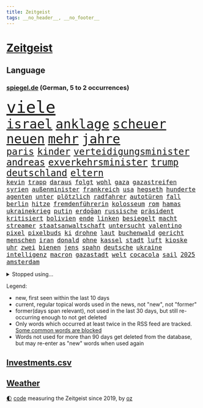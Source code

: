 ```yaml
---
title: Zeitgeist
tags: __no_header__, __no_footer__
---
```


# [Zeitgeist](https://oliz.io/zeitgeist/)

## Language

<h3><a href="https://www.spiegel.de" target="_blank">spiegel.de</a> (German, 5 to 2 occurrences)</h3>
<p style="font-family:monospace">
<span style="font-size:32pt"><a href="news_links.html#viele" class="current">viele</a></span>
<br>
<span style="font-size:25pt"><a href="news_links.html#israel" class="current">israel</a></span>
<span style="font-size:25pt"><a href="news_links.html#anklage" class="current">anklage</a></span>
<span style="font-size:25pt"><a href="news_links.html#scheuer" class="current">scheuer</a></span>
<span style="font-size:25pt"><a href="news_links.html#neuen" class="current">neuen</a></span>
<span style="font-size:25pt"><a href="news_links.html#mehr" class="current">mehr</a></span>
<span style="font-size:25pt"><a href="news_links.html#jahre" class="current">jahre</a></span>
<br>
<span style="font-size:18pt"><a href="news_links.html#paris" class="current">paris</a></span>
<span style="font-size:18pt"><a href="news_links.html#kinder" class="current">kinder</a></span>
<span style="font-size:18pt"><a href="news_links.html#verteidigungsminister" class="current">verteidigungsminister</a></span>
<span style="font-size:18pt"><a href="news_links.html#andreas" class="current">andreas</a></span>
<span style="font-size:18pt"><a href="news_links.html#exverkehrsminister" class="new">exverkehrsminister</a></span>
<span style="font-size:18pt"><a href="news_links.html#trump" class="current">trump</a></span>
<span style="font-size:18pt"><a href="news_links.html#deutschland" class="current">deutschland</a></span>
<span style="font-size:18pt"><a href="news_links.html#eltern" class="current">eltern</a></span>
<br>
<span style="font-size:12pt"><a href="news_links.html#kevin" class="current">kevin</a></span>
<span style="font-size:12pt"><a href="news_links.html#trapp" class="new">trapp</a></span>
<span style="font-size:12pt"><a href="news_links.html#daraus" class="current">daraus</a></span>
<span style="font-size:12pt"><a href="news_links.html#folgt" class="current">folgt</a></span>
<span style="font-size:12pt"><a href="news_links.html#wohl" class="current">wohl</a></span>
<span style="font-size:12pt"><a href="news_links.html#gaza" class="current">gaza</a></span>
<span style="font-size:12pt"><a href="news_links.html#gazastreifen" class="current">gazastreifen</a></span>
<span style="font-size:12pt"><a href="news_links.html#syrien" class="current">syrien</a></span>
<span style="font-size:12pt"><a href="news_links.html#außenminister" class="current">außenminister</a></span>
<span style="font-size:12pt"><a href="news_links.html#frankreich" class="current">frankreich</a></span>
<span style="font-size:12pt"><a href="news_links.html#usa" class="current">usa</a></span>
<span style="font-size:12pt"><a href="news_links.html#hegseth" class="current">hegseth</a></span>
<span style="font-size:12pt"><a href="news_links.html#hunderte" class="current">hunderte</a></span>
<span style="font-size:12pt"><a href="news_links.html#agenten" class="current">agenten</a></span>
<span style="font-size:12pt"><a href="news_links.html#unter" class="current">unter</a></span>
<span style="font-size:12pt"><a href="news_links.html#plötzlich" class="current">plötzlich</a></span>
<span style="font-size:12pt"><a href="news_links.html#radfahrer" class="current">radfahrer</a></span>
<span style="font-size:12pt"><a href="news_links.html#autotüren" class="new">autotüren</a></span>
<span style="font-size:12pt"><a href="news_links.html#fall" class="current">fall</a></span>
<span style="font-size:12pt"><a href="news_links.html#berlin" class="current">berlin</a></span>
<span style="font-size:12pt"><a href="news_links.html#hitze" class="current">hitze</a></span>
<span style="font-size:12pt"><a href="news_links.html#fremdenführerin" class="new">fremdenführerin</a></span>
<span style="font-size:12pt"><a href="news_links.html#kolosseum" class="new">kolosseum</a></span>
<span style="font-size:12pt"><a href="news_links.html#rom" class="current">rom</a></span>
<span style="font-size:12pt"><a href="news_links.html#hamas" class="current">hamas</a></span>
<span style="font-size:12pt"><a href="news_links.html#ukrainekrieg" class="current">ukrainekrieg</a></span>
<span style="font-size:12pt"><a href="news_links.html#putin" class="current">putin</a></span>
<span style="font-size:12pt"><a href="news_links.html#erdoğan" class="current">erdoğan</a></span>
<span style="font-size:12pt"><a href="news_links.html#russische" class="current">russische</a></span>
<span style="font-size:12pt"><a href="news_links.html#präsident" class="current">präsident</a></span>
<span style="font-size:12pt"><a href="news_links.html#kritisiert" class="current">kritisiert</a></span>
<span style="font-size:12pt"><a href="news_links.html#bolivien" class="new">bolivien</a></span>
<span style="font-size:12pt"><a href="news_links.html#ende" class="current">ende</a></span>
<span style="font-size:12pt"><a href="news_links.html#linken" class="current">linken</a></span>
<span style="font-size:12pt"><a href="news_links.html#besiegelt" class="new">besiegelt</a></span>
<span style="font-size:12pt"><a href="news_links.html#macht" class="current">macht</a></span>
<span style="font-size:12pt"><a href="news_links.html#streamer" class="current">streamer</a></span>
<span style="font-size:12pt"><a href="news_links.html#staatsanwaltschaft" class="current">staatsanwaltschaft</a></span>
<span style="font-size:12pt"><a href="news_links.html#untersucht" class="current">untersucht</a></span>
<span style="font-size:12pt"><a href="news_links.html#valentino" class="new">valentino</a></span>
<span style="font-size:12pt"><a href="news_links.html#pixel" class="new">pixel</a></span>
<span style="font-size:12pt"><a href="news_links.html#pixelbuds" class="new">pixelbuds</a></span>
<span style="font-size:12pt"><a href="news_links.html#ki" class="current">ki</a></span>
<span style="font-size:12pt"><a href="news_links.html#drohne" class="new">drohne</a></span>
<span style="font-size:12pt"><a href="news_links.html#laut" class="current">laut</a></span>
<span style="font-size:12pt"><a href="news_links.html#buchenwald" class="new">buchenwald</a></span>
<span style="font-size:12pt"><a href="news_links.html#gericht" class="current">gericht</a></span>
<span style="font-size:12pt"><a href="news_links.html#menschen" class="current">menschen</a></span>
<span style="font-size:12pt"><a href="news_links.html#iran" class="current">iran</a></span>
<span style="font-size:12pt"><a href="news_links.html#donald" class="current">donald</a></span>
<span style="font-size:12pt"><a href="news_links.html#ohne" class="current">ohne</a></span>
<span style="font-size:12pt"><a href="news_links.html#kassel" class="current">kassel</a></span>
<span style="font-size:12pt"><a href="news_links.html#stadt" class="current">stadt</a></span>
<span style="font-size:12pt"><a href="news_links.html#luft" class="current">luft</a></span>
<span style="font-size:12pt"><a href="news_links.html#kioske" class="new">kioske</a></span>
<span style="font-size:12pt"><a href="news_links.html#uhr" class="current">uhr</a></span>
<span style="font-size:12pt"><a href="news_links.html#zwei" class="current">zwei</a></span>
<span style="font-size:12pt"><a href="news_links.html#bienen" class="current">bienen</a></span>
<span style="font-size:12pt"><a href="news_links.html#jens" class="current">jens</a></span>
<span style="font-size:12pt"><a href="news_links.html#spahn" class="current">spahn</a></span>
<span style="font-size:12pt"><a href="news_links.html#deutsche" class="current">deutsche</a></span>
<span style="font-size:12pt"><a href="news_links.html#ukraine" class="current">ukraine</a></span>
<span style="font-size:12pt"><a href="news_links.html#intelligenz" class="current">intelligenz</a></span>
<span style="font-size:12pt"><a href="news_links.html#macron" class="current">macron</a></span>
<span style="font-size:12pt"><a href="news_links.html#gazastadt" class="current">gazastadt</a></span>
<span style="font-size:12pt"><a href="news_links.html#welt" class="current">welt</a></span>
<span style="font-size:12pt"><a href="news_links.html#cocacola" class="current">cocacola</a></span>
<span style="font-size:12pt"><a href="news_links.html#sail" class="new">sail</a></span>
<span style="font-size:12pt"><a href="news_links.html#2025" class="current">2025</a></span>
<span style="font-size:12pt"><a href="news_links.html#amsterdam" class="current">amsterdam</a></span>
</p>
<details>
<summary>Stopped using...</summary>
<p class="former" style="font-size:12pt">
elfmeter(1764) lebensmittel(1764) anderer(1763) geliefert(1763) alternativen(1762) unternehmer(1762) chinesischen(1761) londoner(1760) großes(1759) neuseeland(1759) parteichef(1759) trauer(1759) hinaus(1758) leer(1758) leverkusen(1758) november(1758) rest(1758) schatten(1758) wirkung(1758) länge(1757) arsenal(1756) ausschreitungen(1756) gegangen(1756) generalsekretär(1756) hört(1756) klagen(1756) unabhängige(1756) vergewaltigt(1755) berlins(1754) bücher(1754) erzielt(1754) verteidigungsministerium(1754) islamischen(1753) kündigte(1753) regt(1753) sturm(1753) zurzeit(1753) österreichische(1753) 24(1752) dementiert(1752) volkswagen(1752) befreien(1751) debakel(1751) tests(1751) franziskus(1750) leichen(1750) nummer(1750) san(1750) spanischen(1750) versuchte(1750) vorsprung(1750) zeichnet(1750) bloß(1749) glücklich(1749) üben(1749) gaben(1748) wohnhaus(1748) erinnern(1747) geschossen(1747) gesetze(1747) kämpfer(1747) schuss(1747) absage(1746) herr(1746) jüngere(1746) schwierige(1745) großbritanniens(1744) begriff(1743) enden(1742) olympische(1742) polnische(1741) starker(1740) letztes(1739) betrifft(1738) gesehen(1738) kooperation(1738) großem(1735) offenbart(1734) trug(1734) münster(1730) dauert(1723) koalitionspartner(1720) gruppen(1718) olympia(1718) identität(1716) lehrkräfte(1710) kontert(1708) entspannt(1704) rakete(1699) hitler(1698) rache(1696) sachen(1678) fachkräftemangel(1504) seither(1498) kilogramm(1481) ausgefallen(1470) kuriose(1454) 20000(1453) investiert(1427) fifa(1418) regierungschefin(1387) russisches(1370) tödlichem(1367) gefechte(1311) hochzeit(1307) ben(1301) verkündete(1296) gelöst(1245) günstige(1221) humor(1211) regieren(1185) suchte(1166) kenia(1164) kai(1163) joshua(1156) galten(1147) andrew(1142) neustart(1133) eautos(1124) 16jähriger(1122) rettungsaktion(1121) nennen(1120) digitale(1117) landwirtschaft(1115) durchs(1088) ernährung(1061) kollege(1044) irland(1037) methoden(1033) parolen(1025) ignoriert(1019) luftangriffe(1009) aussichten(995) game(976) flogen(972) 47(970) dritter(960) nannte(940) rio(881) zogen(880) kreuz(875) z(871) handelte(869) gen(866) asylpolitik(860) umsetzen(857) unterschiede(856) härtere(836) beine(833) versteckt(819) vergeltung(818) berühmtesten(815) schief(815) genießen(807) 9(798) beruft(797) budget(784) steve(770) schweigt(764) auflösung(759) stockt(753) geflohen(733) unerwartet(722) dich(718) wirbel(714) verkehrsunfall(710) suv(696) vertreiben(695) qualifikation(681) strafgerichtshof(671) demos(666) zusammengestoßen(664) kundgebung(652) beteiligung(644) damaskus(644) reagierten(642) dokument(638) positioniert(636) lustig(635) rafah(635) club(633) schlaf(632) attraktiver(631) bereiten(631) perry(630) empfehlungen(623) gespalten(617) ehepaar(616) ryan(607) ließe(606) kontrolliert(604) verspätung(604) billie(594) grundgesetz(585) rutscht(576) toni(576) nicole(574) begegnen(573) niemals(563) spannend(558) prallte(547) pferd(537) verbotene(535) angeordnet(534) strategische(532) sportlichen(526) kehl(525) sechste(521) klärt(518) 17jähriger(517) fair(516) mitspieler(514) lüge(513) vertritt(504) flüchtlingen(500) bomben(499) boxen(497) bodo(493) porträt(493) wirklichkeit(492) ausprobiert(487) 20jähriger(485) carlsen(485) studien(481) tennisspielerin(480) therapie(479) heimatland(478) wohngebiet(477) gerne(474) technischen(462) vorstellung(462) kontrollen(460) depression(459) weltgrößten(459) hals(456) rechtsstreit(455) rafael(454) erdgas(449) leitete(448) 28jährige(446) 46(446) begeisterung(441) gewachsen(440) rutschen(434) albanien(430) reynolds(430) robin(430) christen(428) tourist(426) kurse(424) einsam(419) psychologie(416) trümmern(415) vermummte(406) einrichtungen(402) günstig(400) gemeinsames(398) umstrittenem(398) spürbar(396) bekamen(394) gefühlen(387) erkrankungen(383) entsprechenden(378) atlantik(376) trauma(376) merken(375) bundesnetzagentur(373) feind(372) potenzielle(371) sparprogramm(371) ahmed(370) nicolas(365) jemen(360) sitzung(360) 27jährige(358) 81(358) sechsten(357) bach(356) gestaltet(356) michelle(356) ceo(353) japans(353) kalifornischen(350) dax(348) grönland(348) zustimmung(346) abbau(343) arbeitsplätze(343) zugriff(343) vergangen(341) verweis(341) image(340) kapital(339) frauenrechte(337) sahen(337) nachhaltig(336) container(335) gelangt(335) absender(331) baku(330) belastung(329) austritt(326) geschenke(323) recherchen(323) bundesrichter(321) pflichten(321) verrückte(321) 98(320) fünftel(311) ausgehen(310) kriegs(307) rockstar(307) dunkle(306) pelicot(306) australischen(303) vogel(303) eva(300) trendsport(298) laufenden(296) aufarbeitung(290) trends(290) eingelegt(288) ukrainepolitik(288) einstellung(286) sprüchen(286) zusätzlich(286) größeres(285) führungskräfte(282) holocaustüberlebende(281) uhaft(278) bürgern(274) entlastungen(274) strafzöllen(274) flutkatastrophe(272) gesänge(271) islamischer(270) beliebter(268) rwe(267) spielerin(267) unfällen(267) 37jährige(266) fragwürdigen(266) kliniken(266) pyrotechnik(266) ikone(265) wehrpflicht(265) russlandsanktionen(262) vermieter(262) zufriedenheit(262) bürgerkriegsland(260) dienste(260) kurden(260) 14jährige(259) kurdische(259) berücksichtigt(258) zielscheibe(258) beliebte(255) krankheiten(253) dobrindt(252) end(252) gegeneinander(252) gewannen(252) installieren(251) ussenat(249) vermuten(248) 78jährige(247) antiken(244) unglücks(243) energiekrise(241) lenkrad(240) lobbyisten(240) begehrt(238) termine(238) arbeitslos(236) einsatzes(236) wecken(236) mobilität(235) wohnungsbau(235) vereinigte(233) schwebt(229) fbichef(228) gegenmaßnahmen(228) palliativarzt(228) fußballklubs(227) angekündigten(226) filmte(226) rätselhafte(226) 170(225) brian(225) nervt(225) kannten(224) katy(224) tränengas(224) beamter(223) konkurrent(223) rassistisches(223) rockband(223) niederzulegen(221) belgier(219) sanktionspaket(219) dreh(218) trailer(218) alsharaa(216) längsten(216) bauern(215) charli(214) geleitet(214) pfarrer(214) xcx(214) british(213) dankbar(213) entzieht(213) verlockend(212) menschenmenge(210) atomkraft(209) tauschen(209) grünes(208) sauerland(208) tatverdacht(208) wonach(208) santa(207) schärfere(207) zurückgezogen(207) baubranche(206) inhalt(206) single(206) woanders(206) radwege(205) kichatbot(204) suchaktion(203) baustellen(202) juristische(201) luka(201) regierte(201) treu(201) adler(200) mittelpunkt(200) radprofi(200) freier(199) vietnam(199) bestens(198) predigt(198) sechzigerjahren(198) festen(196) drama(195) gleichstellung(195) rbb(195) klimaneutral(194) sängers(193) rentenversicherung(192) w(192) erneuerung(191) vierter(190) überzogen(190) gentleman(189) routine(189) kroatien(188) profifußball(186) rivale(184) hadern(183) taskforce(183) gerichtsurteil(182) patricia(182) geflogen(181) luxus(181) wirtschaftlich(181) spitzen(179) ungültig(179) überraschungserfolg(178) gedenkfeier(177) handelspartner(177) bischof(176) boulevardzeitung(176) zollkrieg(176) agent(175) gewissen(175) gucken(175) pädokriminelle(175) spiels(175) gerückt(174) autismus(173) managerin(172) stephan(172) biopic(171) 13jähriger(170) erfreut(170) markiert(170) barcelonas(169) schusswechsel(169) boomer(168) winkel(167) raketenangriff(166) roy(166) übergangspräsident(165) entzweit(164) definieren(163) großaufgebot(163) rechnungshof(163) usamerikanischen(163) moderner(162) brandstiftung(161) verteilen(161) aktuelles(160) hohem(160) utah(160) intendant(159) rechtfertigt(158) 66(157) landesweit(157) staatspräsident(157) ausgeht(156) emotional(156) 70000(155) künstlich(155) zolldrohungen(155) 31jährige(154) gescheiterter(154) mitnehmen(154) quadrat(154) zimmermann(154) ramelow(153) topeak(153) umgekehrt(151) vergleiche(150) onlinehändler(149) supreme(149) fressen(148) schwarzwald(148) shows(148) ausrichten(147) legalen(147) bischöfe(146) geschlechtern(146) glücklichen(145) kommilitonen(145) lahav(145) shapira(145) gebunden(144) tribüne(144) 88(143) erschaffen(141) ärmsten(141) 1975(140) freigang(140) fällig(140) narren(140) pkk(140) lorenz(139) umgesiedelt(139) unwetter(137) anteilnahme(136) erdbeeren(136) extremisten(136) moralische(135) südlichen(135) arbeiterpartei(134) ausgebildet(134) mathieu(134) amann(133) melanie(133) zerschlagung(133) big(132) formiert(132) lwiw(132) monster(132) vermissten(131) regierungskoalition(130) tragische(130) zunutze(130) angetrieben(129) argumentiert(129) bundesrechnungshof(129) großbaustelle(129) kraftakt(129) freundlichkeit(128) hinten(128) wandern(128) belastungen(127) christine(127) elektrische(126) ernten(124) euparlament(124) verschiebungen(124) bruce(123) gekippt(123) machtmissbrauch(123) sportart(123) szenarien(123) zeitungen(122) klassische(121) schossen(121) parat(120) schwanger(120) abermals(119) blödsinn(119) flieht(119) florenz(119) anfällig(118) kritischer(118) namens(118) siedlungen(118) wehrmacht(118) israeli(116) linkspartei(116) vorlage(116) abflug(115) jordan(115) stiehlt(115) bahnfahren(114) nachhaltigkeit(114) 23jähriger(113) tatverdächtig(113) alexandria(112) exfinanzminister(112) höherer(112) milliardensumme(112) spürt(112) stocken(112) adolescence(111) herausfinden(111) mischen(111) neuzulassungen(111) präsidentschaftskandidaten(111) usexporte(111) ausreißer(110) jungs(110) nationalfeiertag(110) nukleare(110) unglaublich(110) verleiht(109) verschwundenen(109) zufriedener(109) berufungsgericht(108) komplette(108) lava(108) verarbeiten(108) wütenden(108) tshirt(107) dj(106) ertappt(106) gebilligt(106) kommissionspräsidentin(106) benkos(104) bevölkerungsschutz(104) niedersächsischen(104) organisatoren(104) flossen(103) superheld(103) verheiratet(103) lukrativen(102) sechsjähriger(102) bieber(101) liege(101) tätigkeit(101) endspiel(100) schwäbischen(100) ultrarechte(100) völkerrechtler(100) veruntreuung(99) ansprüche(98) regenfällen(98) ungemütlich(98) abgehalten(97) expremier(97) sumy(97) bernard(96) bezweifelt(96) einschreiten(96) kurios(96) thematisiert(96) datenbank(95) gegenseitig(95) legendäre(95) zurückschlagen(95) mad(94) quote(94) weicht(94) bewaffneter(93) durchfall(93) gemischten(93) verwüsten(93) abschiebepolitik(92) bergab(92) heiligen(92) residenz(92) aufwendig(91) deutschkolumne(91) ebike(91) fantastischen(91) freiwilligkeit(91) isst(91) poel(91) schräg(91) trotzte(91) absichten(90) angezählt(90) anleitung(90) meeresbewohner(90) trinkflasche(90) foundation(89) lästig(89) reisenden(89) würdenträger(89) angesteckt(88) bistum(88) gladbach(88) kerl(88) quereinsteiger(88) stadtbücherei(88) entfremdet(87) fonds(87) oldenburg(87) pflanzliche(87) solcher(87) sony(87) unvollendeten(87) jersey(86) louisa(86) nebenkläger(86) techgiganten(86) achterbahn(85) durchhalten(85) klassischen(85) rein(85) singh(85) beten(84) lindern(84) schwiegertochter(84) selma(84) sohnes(84) sprengte(84) traditionsklub(84) anrufe(83) auszubremsen(83) rechtsausschuss(83) verbleib(83) überzeugte(83) meldeten(82) sendeplatz(82) special(82) verunsicherte(82) vorjahressieger(82) 3500(81) angegriffene(81) hatz(81) natalie(81) verhasst(81) 68(80) fernsehmoderatorin(80) gittern(80) krankenwagen(80) lehramtsstudium(80) lockte(80) verdeckte(80) zeremonie(80) bereisen(79) berühmter(79) fahrern(79) spuckt(79) auskennen(78) betreffen(78) dazugehören(78) interimspräsident(78) randale(78) verweigerte(78) 20jährige(77) christliche(77) gefallene(77) kitools(77) lola(77) religiösen(77) tierrechtler(77) toxisch(77) untereinander(77) wichtigster(77) österreicher(77) meinungen(76) ostchinesischen(76) übergriffigen(76) abfinden(75) bedankt(75) bochums(75) endlosen(75) kindesmissbrauch(75) lamine(75) packt(75) samstagabend(75) schockmoment(75) spiegelquartett(75) wasserversorgung(75) yamal(75) 18jährigen(74) bühnen(74) irgendwie(74) lösten(74) nordengland(74) rückennummer(74) rückläufig(74) trösten(74) weltöffentlichkeit(74) geräten(73) gestolpert(73) jahrzehnt(73) sturmböen(73) talente(73) toleranz(73) vorsprechen(73) ausgehungert(72) poulsen(72) spdkandidatin(72) yussuf(72) ansage(71) doppelten(71) eilish(71) promis(71) unternimmt(71) verschwörungserzählungen(71) betrunkenen(70) drohnenangriffen(70) faul(70) francis(70) swyrydenko(70) durchbrechen(69) western(69) bekanntheit(68) eindrücklich(68) evamaria(68) goethe(68) krisengebieten(68) missbrauchen(68) prescht(68) regionalverkehr(68) rotes(68) zuflucht(68) abc(67) atomkraftwerke(67) legend(67) unverzüglich(67) übersah(67) erbrechen(66) falschbehauptungen(66) maischberger(66) syriens(66) variante(66) vereinswechsel(66) brandbrief(65) filmprojekt(65) kivideos(65) konsulat(65) auslandsressorts(64) ausweg(64) enormem(64) gewalttätigen(64) planet(64) schrift(64) sexuellem(64) brugger(63) hazel(63) klara(63) mohammed(63) comey(62) existenz(62) geplagt(62) gesinnung(62) huang(62) klingbeils(62) landschaft(62) louis(62) maß(62) nvidiachef(62) vergessene(62) harmonie(61) profiteure(61) rückwärts(61) zeitraum(61) araghchi(60) eindhoven(60) formate(60) kundendaten(60) prorussischen(60) sparpläne(60) unglaubliche(60) welterbestätte(60) lebensjahr(59) berlinneukölln(58) ernsthafte(58) feingefühl(58) p(58) polizeikräfte(58) popband(58) schuldenberg(58) verschärfung(58) wertet(58) auschwitz(57) bedrohungslage(57) bereitete(57) hochtaunuskreis(57) klimafreundlich(57) kronberg(57) sommeroffensive(57) sorgerechtsstreit(57) uber(57) verivox(57) altersklasse(56) gefangene(56) hochzeitsgäste(56) kristen(56) seltsam(56) starkoch(56) tournee(56) vicky(56) vilnius(56) zuge(56) absprachen(55) bestzeit(55) cessna(55) claus(55) ertragen(55) großkonzerne(55) schwänzen(55) tierrechtsaktivisten(55) warst(55) wochenbett(55) überspringt(55) abgezogen(54) beutel(54) drittstaaten(54) einhegen(54) südosten(54) verärgern(54) anordnung(53) anthropic(53) arbeitsklima(53) dickinson(53) entwürfe(53) rekordtemperaturen(53) wiederentdeckt(53) zolldrohung(53) befürworten(52) entstanden(52) errichteten(52) flügel(52) fälschlicherweise(52) mehrjähriger(52) nadal(52) verteilzentrum(52) ausschließlich(51) beängstigend(51) gegend(51) neutral(51) stießen(51) chelsea(50) humanitarian(50) lächeln(50) afdabgeordneten(49) bomb(49) busters(49) energieverbrauch(49) fehle(49) ohr(49) orchestrierte(49) parole(49) autofahrerin(48) besitzerin(48) durchgeführt(48) elternpaar(48) johan(48) widerstände(48) wuchsen(48) 1300(47) absicht(47) ac(47) flutwarnung(47) pflichtelemente(47) suizidversuch(47) tragisch(47) zwölfjähriger(47) aufschlagen(46) bachlauf(46) hetzerischen(46) huber(46) mitgebracht(46) nationaltorhüterin(46) niedergang(46) nötigung(46) zukommen(46) debütantin(45) fahrradhändler(45) gewartet(45) mahnung(45) reisfelder(45) charmeoffensive(44) coronazeit(44) euwaren(44) guyana(44) katastrophengebiet(44) mietpreisbremse(44) primär(44) schriftstellerin(44) seltenes(44) absurden(43) clint(43) connie(43) gelöscht(43) großmanöver(43) iaea(43) importaufschläge(43) rechtskonservative(43) wählte(43) wärmer(43) 600000(42) burnout(42) geist(42) kursierten(42) leuchtturms(42) militärgütern(42) packen(42) resilienz(42) weitverbreitet(42) 2010(41) festlegen(41) konsole(41) mitarbeitende(41) scharmützel(41) zukünftig(41) anstelle(40) drogenboss(40) gestohlenes(40) gravierende(40) schuldgefühle(40) fäuste(39) medizinisches(39) nüchtern(39) rückgabe(39) sparmaßnahmen(39) dogg(38) erntehelfer(38) feminismus(38) iga(38) iron(38) snoop(38) substanz(38) verkehren(38) zugspitze(38) zurückfordern(38) świątek(38) camping(37) digitalsteuer(37) druckmittel(37) geoutet(37) harz(37) millionenstadt(37) nächstem(37) operiert(37) verteilzentren(37) luxusleben(36) mühle(36) rentnerinnen(36) subventionen(36) tvansprache(36) vermieten(36) alfons(35) angelegte(35) empathie(35) innenpolitischen(35) jahrzehntelange(35) monatlich(35) schuhbeck(35) voneinander(35) weltpolitik(35) kontroverse(34) limitiert(34) niederschläge(34) versäumnis(34) ahmedabad(33) strände(33) westukraine(33) babyboomer(32) eingeht(32) fündig(32) gardasee(32) luxusvilla(32) polnischer(32) zapfsäule(32) zugreisen(32) geprägten(31) india(31) richteten(31) schlammschlacht(31) schwarzarbeit(31) usverteidigungsministerium(31) guido(30) göttinger(30) unterhaus(30) flüchen(29) kocht(29) tennisstar(29) dreistesten(28) einwohnern(28) goldener(28) schwedens(28) werbelüge(28) windbeutel(28) airindiaabsturz(27) einkaufszentrum(27) erzwingen(27) imperium(27) maxim(27) pool(27) unterwandern(27) israelirankrieg(26) jogger(26) potter(26) topmodel(26) transformationsfonds(26) avignon(25) bundesstaates(25) ehud(25) work(25) geisteswissenschaftler(24) klimafreundliche(24) leuten(24) lópez(24) mittels(24) sirenen(24) steuersenkungen(24) todkranken(24) verpflegung(24) atombehörde(23) geldanlage(23) gewaltsame(23) heiße(23) legendärer(23) schmitz(23) bundeswehrlkw(22) erstrundenaus(22) krankenschwester(22) religiöse(22) text(22) 1900(21) ablösesumme(21) badestellen(21) bevorzugt(21) defekt(21) dog(21) europameister(21) kontern(21) saisonarbeiter(21) unicef(21) abhören(20) betrugsvorwürfe(20) entlastet(20) feiernder(20) hotelrechnung(20) kuba(20) pokern(20) altbundeskanzler(19) bauten(19) berufe(19) bühl(19) chatgruppe(19) flaschen(19) geschichtsbücher(19) heulen(19) hungernde(19) wundersame(19) kloster(18) unerträglich(18) verwandeln(18) vorbildlich(18) westens(18) bergtour(17) bergwanderer(17) bisweilen(17) caren(17) hochschulgruppe(17) steigender(17) stromsteuer(17) torhüterin(17) berücksichtigen(16) bob(16) verhinderten(16) vylan(16) auslieferung(15) betteln(15) flammt(15) po(15) schmeckt(15) anita(14) capsuled(14) innenpolitik(14) jahrhunderte(14) jammern(14) kopfhörer(14) nationalelf(14) vorreiter(14) bärin(13) defekts(13) emaus(13) herrschen(13) invasive(13) lachgas(13) teleskop(13) zusetzt(13) österreicherin(13) 42(12) emviertelfinale(12) hierher(12) kindererziehung(12) kreuzfahrtschiffen(12) schleichenden(12) verachtet(12) etappen(11) fiasko(11) kitechnik(11) kombinieren(11) mitarbeiterin(11) prozessauftakt(11) turnieren(11) unzeit(11) verfassungsrichterin(11) verteilaktion(11)
</p>
</details>
<p>Legend:
<ul>
<li><span class="new">new</span>, first seen within the last 10 days</li>
<li><span class="current">current</span>, regular topical words used in the news, not "new", not "former"</li>
<li><span class="former">former(days span relevant)</span>, not used in the last 30 days, but still re-occurring enough to not get deleted</li>
<li>Only words which occurred at least twice in the RSS feed are tracked. <a href="language/filters.py">Some common words are blocked</a></li>
<li>Words not used for more than 90 days get deleted from the database, but may re-enter as "new" words when used again</li>
</ul>
</p>

## [Investments](investments.html)[.csv](investments.csv)

## [Weather](weather.html)

<footer>
<a href="javascript:toggleTheme()" class="nav">🌓</a>
<a href="https://github.com/ooz/zeitgeist">code</a> measuring the Zeitgeist since 2019, by <a href="https://oliz.io">oz</a>
</footer>
